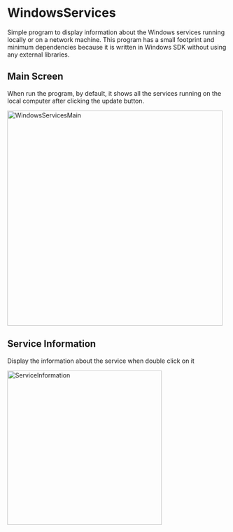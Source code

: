 # WindowsServices
Simple program to display information about the Windows services running locally or on a network machine. This program has a small footprint and minimum dependencies because it is written in Windows SDK without using any external libraries. 

## Main Screen
When run the program, by default, it shows all the services running on the local computer after clicking the update button. 

<img width="492" alt="WindowsServicesMain" src="https://github.com/user-attachments/assets/f5fd9188-0d10-4f28-99db-4576055ac5ae" />

## Service Information
Display the information about the service when double click on it

<img width="353" alt="ServiceInformation" src="https://github.com/user-attachments/assets/ec307af4-e6cd-477a-82e6-21a74a62318a" />
